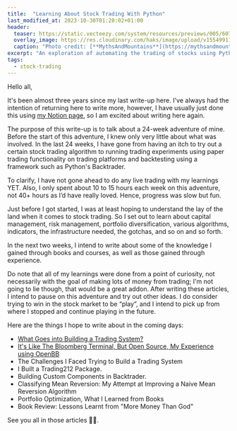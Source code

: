 ```yaml
---
title:  "Learning About Stock Trading With Python"
last_modified_at: 2023-10-30T01:20:02+01:00
header:
  teaser: https://static.vecteezy.com/system/resources/previews/005/607/851/large_2x/a-pencil-in-the-hand-of-an-investor-watching-stock-market-changes-on-a-tablet-flat-style-cartoon-illustration-free-vector.jpg
  overlay_image: https://res.cloudinary.com/haks/image/upload/v1554991771/Webp.net-compress-image.jpg
  caption: "Photo credit: [**MythsAndMountains**](https://mythsandmountains.com)"
excerpt: "An exploration of automating the trading of stocks using Python."
tags:
  - stock-trading
---
```

Hello all,

It's been almost three years since my last write-up here. 
I've always had the intention of returning here to write more, however, I have usually just done this using [my Notion page](https://haksoat.notion.site/Habeeb-Kehinde-Shopeju-5e38e0d24d054fb9b3f702c0436a0dba), so I am excited about writing here again.

The purpose of this write-up is to talk about a 24-week adventure of mine. Before the start of this adventure, I knew only very little about what was involved. 
In the last 24 weeks, I have gone from having an itch to try out
a certain stock trading algorithm to running trading experiments using paper trading functionality on trading platforms and 
backtesting using a framework such as Python's Backtrader. 

To clarify, I have not gone ahead to do any live trading with my learnings YET. 
Also, I only spent about 10 to 15 hours each week on this adventure, not 40+ hours as I’d have really loved. 
Hence, progress was slow but fun.

Just before I got started, I was at least hoping to understand the lay of the land when it comes to stock trading. 
So I set out to learn about capital management, risk management, portfolio diversification, various algorithms, indicators, the infrastructure needed, the gotchas, and so on and so forth.

In the next two weeks, I intend to write about some of the knowledge I gained through books and courses, as well as those gained through experience.

Do note that all of my learnings were done from a point of curiosity, not necessarily with the goal of making lots of money from trading; I'm not going to lie though, that would be a great addon. 
After writing these articles, I intend to pause on this adventure and try out other ideas. 
I do consider trying to win in the stock market to be “play”, and I intend to pick up from where I stopped and continue playing in the future.

Here are the things I hope to write about in the coming days:

- [What Goes into Building a Trading System?](http://haksoat.com/building-trading-system/)
- [It's Like The Bloomberg Terminal, But Open Source, My Experience using OpenBB](http://haksoat.com/openbb-experience/)
- The Challenges I Faced Trying to Build a Trading System
- I Built a Trading212 Package.
- Building Custom Components in Backtrader.
- Classifying Mean Reversion: My Attempt at Improving a Naive Mean Reversion Algorithm
- Portfolio Optimization, What I Learned from Books
- Book Review: Lessons Learnt from "More Money Than God"

See you all in those articles 👋🏾. 
